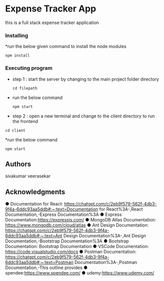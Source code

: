 # Expense Tracker App

this is a full stack expense tracker application

### Installing

*run the below given command to install the node modules

```
npm install
```



### Executing program

* step 1 : start the server by changing to the main project folder directory
  ```
  cd filepath
  ```
* run the below command
  ```
  npm start
  ``` 
* step 2 : open a new terminal  and change to the client directory to run the frontend
```
cd client 
```
*run the below command
```
npm start
```


## Authors

sivakumar veerasekar


## Acknowledgments

●	Documentation for React: https://chatgpt.com/c/2eb9f579-562f-4db3-9f4a-6ddc93aa5ddb#:~:text=Documentation for React%3A-,React Documentation,-Express Documentation%3A
●	Express Documentation:https://expressjs.com/
●	MongoDB Atlas Documentation: https://www.mongodb.com/cloud/atlas
●	Ant Design Documentation: https://chatgpt.com/c/2eb9f579-562f-4db3-9f4a-6ddc93aa5ddb#:~:text=Ant Design Documentation%3A-,Ant Design Documentation,-Bootstrap Documentation%3A
●	Bootstrap Documentation: Bootstrap Documentation
●	VSCode Documentation: https://code.visualstudio.com/docs
●	Postman Documentation: https://chatgpt.com/c/2eb9f579-562f-4db3-9f4a-6ddc93aa5ddb#:~:text=Postman Documentation%3A-,Postman Documentation,-This outline provides
●	spendee:https://www.spendee.com/
●	udemy:https://www.udemy.com/                                                                                                                                                                                                                   
